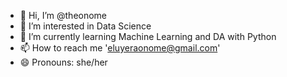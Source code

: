- 👋 Hi, I’m @theonome
- 👀 I’m interested in Data Science
- 🌱 I’m currently learning Machine Learning and DA with Python
- 📫 How to reach me 'eluyeraonome@gmail.com'
- 😄 Pronouns: she/her

<!---
theonome/theonome is a ✨ special ✨ repository because its `README.md` (this file) appears on your GitHub profile.
You can click the Preview link to take a look at your changes.
--->
